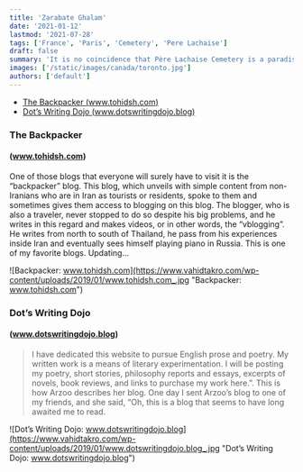```yaml
---
title: 'Zarabate Ghalam'
date: '2021-01-12'
lastmod: '2021-07-28'
tags: ['France', 'Paris', 'Cemetery', 'Pere Lachaise']
draft: false
summary: 'It is no coincidence that Père Lachaise Cemetery is a paradise for me, a paradise full of people who have played a significant role in my life. I will never forget the first time I came here, I was so excited to meet my favorite musician Frederic Chopin after all these years, but the doors were closed, I was late. But now I’m here to take you to the heaven, a different corner of this cold world.'
images: ['/static/images/canada/toronto.jpg']
authors: ['default']
---
```


* [The Backpacker (www.tohidsh.com)](#the-backpacker)
* [Dot’s Writing Dojo (www.dotswritingdojo.blog)](#dots-writing-dojo)

### The Backpacker
#### (www.tohidsh.com)

One of those blogs that everyone will surely have to visit it is the “backpacker” blog. This blog, which unveils with simple content from non-Iranians who are in Iran as tourists or residents, spoke to them and sometimes gives them access to blogging on this blog. The blogger, who is also a traveler, never stopped to do so despite his big problems, and he writes in this regard and makes videos, or in other words, the “vblogging”. He writes from north to south of Thailand, he pass from his experiences inside Iran and eventually sees himself playing piano in Russia. This is one of my favorite blogs.
Updating...

![Backpacker: www.tohidsh.com](https://www.vahidtakro.com/wp-content/uploads/2019/01/www.tohidsh.com_.jpg "Backpacker: www.tohidsh.com")

### Dot’s Writing Dojo
#### (www.dotswritingdojo.blog)

> I have dedicated this website to pursue English prose and poetry. My written work is a means of literary experimentation. I will be posting my poetry, short stories, philosophy reports and essays, excerpts of novels, book reviews, and links to purchase my work here.”. This is how Arzoo describes her blog. One day I sent Arzoo’s blog to one of my friends, and she said, “Oh, this is a blog that seems to have long awaited me to read.

![Dot’s Writing Dojo: www.dotswritingdojo.blog](https://www.vahidtakro.com/wp-content/uploads/2019/01/www.dotswritingdojo.blog_.jpg "Dot’s Writing Dojo: www.dotswritingdojo.blog")
